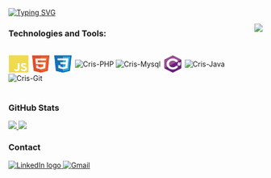 [![Typing SVG](https://readme-typing-svg.demolab.com?font=Fira+Code&pause=1000&color=6793F7&width=435&lines=Hi%2C+everyone!;Welcome+to+my+Github+profile!+)](https://git.io/typing-svg)

<img align="right" height="150" src="[https://cdn.dribbble.com/userupload/24898076/file/original-0e6fdb1ed026c5d0c908737a6dbfdb42.gif](https://cdn.dribbble.com/userupload/20765198/file/original-6c3b5ed861260a26c94d241b2090f623.gif)" />

### Technologies and Tools:

<div style="display: inline_block"><br>
  <img align="center" alt="Cris-Js" height="35" width="40" src="https://raw.githubusercontent.com/devicons/devicon/master/icons/javascript/javascript-plain.svg" />
  <img align="center" alt="Cris-HTML" height="35" width="40" src="https://raw.githubusercontent.com/devicons/devicon/master/icons/html5/html5-original.svg" />
  <img align="center" alt="Cris-CSS" height="35" width="40" src="https://raw.githubusercontent.com/devicons/devicon/master/icons/css3/css3-original.svg" />
  <img align="center" alt="Cris-PHP" height="35" width="40" src="https://www.svgrepo.com/show/452088/php.svg" />
  <img align="center" alt="Cris-Mysql" height="60" width="40" src="https://cdn.jsdelivr.net/gh/devicons/devicon/icons/mysql/mysql-original-wordmark.svg" />
  <img align="center" alt="Cris-Csharp" height="35" width="40" src="https://raw.githubusercontent.com/devicons/devicon/master/icons/csharp/csharp-original.svg" />
  <img align="center" alt="Cris-Java" height="35" width="40" src="https://www.svgrepo.com/show/184143/java.svg" />
  <img align="center" alt="Cris-Git" height="35" width="40" src="https://cdn.jsdelivr.net/gh/devicons/devicon/icons/git/git-original.svg" />
</div><br>

### GitHub Stats

<div align="justify">
  <a href="https://github.com/BlueKannary">
    <img height="180px" src="https://github-readme-stats.vercel.app/api?username=BlueKannary&show_icons=true&theme=one_dark_pro&include_all_commits=true&count_private=true" />
    <img height="190px" src="https://github-readme-stats.vercel.app/api/top-langs/?username=BlueKannary&layout=compact&langs_count=7&theme=one_dark_pro" />
  </a>
</div>

### Contact

<div>
  <a href="https://www.linkedin.com/in/samantha-andrade-257424265/" target="_blank">
    <img src="https://img.shields.io/static/v1?message=LinkedIn&logo=linkedin&label=&color=0077B5&logoColor=lightblue&labelColor=&style=for-the-badge" height="35" alt="LinkedIn logo" />
  </a>
  <a href="mailto:samanthasouzandrade@gmail.com" target="_blank">
    <img src="https://img.shields.io/badge/-Gmail-%23333?style=for-the-badge&logo=gmail&logoColor=lightgray" height="35" alt="Gmail" />
  </a>
</div>
